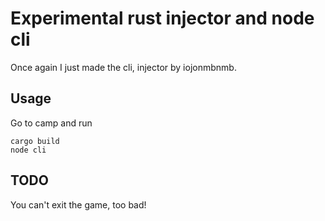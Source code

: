 # Experimental rust injector and node cli
Once again I just made the cli, injector by iojonmbnmb.
## Usage
Go to camp and run
```
cargo build
node cli
```
## TODO
You can't exit the game, too bad!